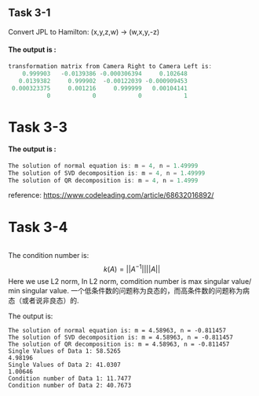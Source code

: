 ## Task 3-1

Convert JPL to Hamilton: (x,y,z,w) -> (w,x,y,-z)

#### The output is :

```c++
transformation matrix from Camera Right to Camera Left is: 
    0.999903   -0.0139386 -0.000306394     0.102648
   0.0139382     0.999902  -0.00122039 -0.000909453
 0.000323375     0.001216     0.999999   0.00104141
           0            0            0            1
```



# Task 3-3

#### The output is :

```c++
The solution of normal equation is: m = 4, n = 1.49999
The solution of SVD decomposition is: m = 4, n = 1.49999
The solution of QR decomposition is: m = 4, n = 1.4999
```

reference: https://www.codeleading.com/article/68632016892/





# Task 3-4

```

```

The condition number is:
$$
k(A) = ||A^{-1}||||A||
$$
Here we use L2 norm, In L2 norm, comdition number is max singular value/ min singular value.
一个低条件数的问题称为良态的，而高条件数的问题称为病态（或者说非良态）的.

The output is:

```
The solution of normal equation is: m = 4.58963, n = -0.811457
The solution of SVD decomposition is: m = 4.58963, n = -0.811457
The solution of QR decomposition is: m = 4.58963, n = -0.811457
Single Values of Data 1: 58.5265
4.98196
Single Values of Data 2: 41.0307
1.00646
Condition number of Data 1: 11.7477
Condition number of Data 2: 40.7673

```

